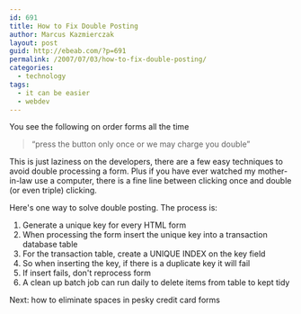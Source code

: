 ```yaml
---
id: 691
title: How to Fix Double Posting
author: Marcus Kazmierczak
layout: post
guid: http://ebeab.com/?p=691
permalink: /2007/07/03/how-to-fix-double-posting/
categories:
  - technology
tags:
  - it can be easier
  - webdev
---
```

You see the following on order forms all the time

> &#8220;press the button only once or we may charge you double&#8221;</em>

This is just laziness on the developers, there are a few easy techniques to avoid double processing a form. Plus if you have ever watched my mother-in-law use a computer, there is a fine line between clicking once and double (or even triple) clicking.

Here's one way to solve double posting. The process is:

  1. Generate a unique key for every HTML form
  2. When processing the form insert the unique key into a transaction database table
  3. For the transaction table, create a UNIQUE INDEX on the key field
  4. So when inserting the key, if there is a duplicate key it will fail
  5. If insert fails, don't reprocess form
  6. A clean up batch job can run daily to delete items from table to kept tidy

Next: how to eliminate spaces in pesky credit card forms

